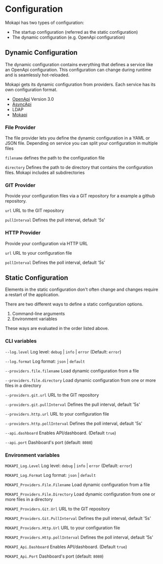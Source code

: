 # Configuration

Mokapi has two types of configuration:
- The startup configuration (referred as the static configuration)
- The dynamic configuration (e.g. OpenApi configuration)

## Dynamic Configuration

The dynamic configuration contains everything that defines a service like an OpenApi configuration. This configuration can change during runtime and is seamlessly hot-reloaded.

Mokapi gets its dynamic configuration from providers. Each service has its own configuration format.

- [OpenApi](https://swagger.io/docs/specification/about/) Version 3.0
- [AsyncApi](https://www.asyncapi.com/docs/specifications/v2.0.0)
- LDAP
- [Mokapi](#/docs/actions/intro)

### File Provider
The file provider lets you define the dynamic configuration in a YAML or JSON file. Depending on service you can split your configuration in multiple files

`filename` defines the path to the configuration file

`directory` Defines the path to de directory that contains the configuration files. Mokapi includes all subdirectories

### GIT Provider
Provide your configuration files via a GIT repository for a example a github repository.

`url` URL to the GIT repository

`pullInterval` Defines the pull interval, default '5s'

### HTTP Provider
Provide your configuration via HTTP URL

`url` URL to your configuration file

`pollInterval` Defines the poll interval, default '5s'

## Static Configuration

Elements in the static configuration don't often change and changes require a restart of the application.

There are two different ways to define a static configuration options.
1. Command-line arguments
2. Environment variables

These ways are evaluated in the order listed above.

### CLI variables

`--log.level`
Log level: `debug` | `info` | `error` (Default: `error`)

`--log.format`
Log format: `json` | `default`

`--providers.file.filename`
Load dynamic configuration from a file

`--providers.file.directory`
Load dynamic configuration from one or more files in a directory

`--providers.git.url`
URL to the GIT repository

`--providers.git.pullInterval`
Defines the pull interval, default '5s'

`--providers.http.url`
URL to your configuration file

`--providers.http.pollInterval`
Defines the poll interval, default '5s'

`--api.dashboard`
Enables API/dashboard. (Default `true`)

`--api.port`
Dashboard's port (default: `8080`)

### Environment variables

`MOKAPI_Log.Level`
Log level: `debug` | `info` | `error` (Default: `error`)

`MOKAPI_Log.Format`
Log format: `json` | `default`

`MOKAPI_Providers.File.Filename`
Load dynamic configuration from a file

`MOKAPI_Providers.File.Directory`
Load dynamic configuration from one or more files in a directory

`MOKAPI_Providers.Git.Url`
URL to the GIT repository

`MOKAPI_Providers.Git.PullInterval`
Defines the pull interval, default '5s'

`MOKAPI_Providers.Http.Url`
URL to your configuration file

`MOKAPI_Providers.Http.pollInterval`
Defines the poll interval, default '5s'

`MOKAPI_Api.Dashboard`
Enables API/dashboard. (Default `true`)

`MOKAPI_Api.Port`
Dashboard's port (default: `8080`)
